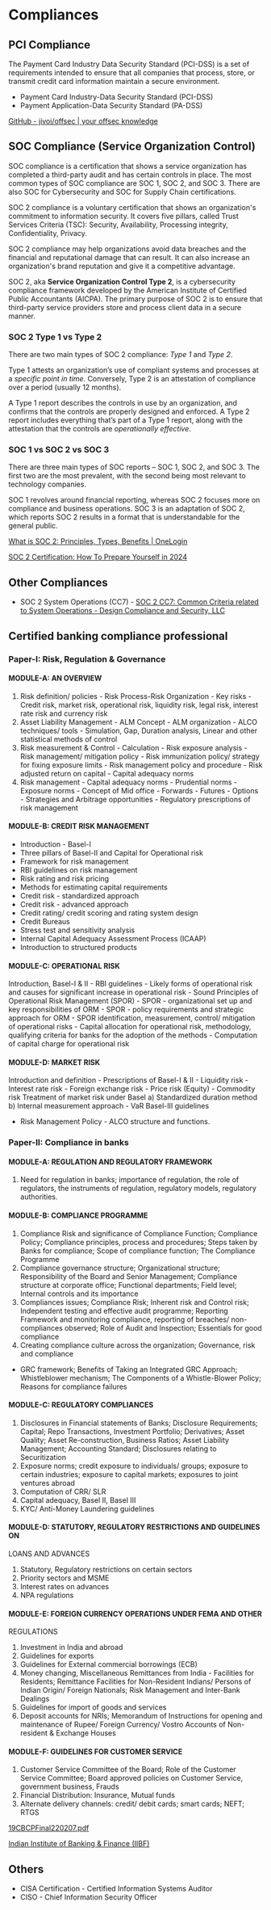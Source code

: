 # Compliances

## PCI Compliance

The Payment Card Industry Data Security Standard (PCI-DSS) is a set of requirements intended to ensure that all companies that process, store, or transmit credit card information maintain a secure environment.

- Payment Card Industry-Data Security Standard (PCI-DSS)
- Payment Application-Data Security Standard (PA-DSS)

[GitHub - jivoi/offsec | your offsec knowledge](https://github.com/jivoi/offsec_pdfs)

## SOC Compliance (Service Organization Control)

SOC compliance is a certification that shows a service organization has completed a third-party audit and has certain controls in place. The most common types of SOC compliance are SOC 1, SOC 2, and SOC 3. There are also SOC for Cybersecurity and SOC for Supply Chain certifications.

SOC 2 compliance is a voluntary certification that shows an organization's commitment to information security. It covers five pillars, called Trust Services Criteria (TSC): Security, Availability, Processing integrity, Confidentiality, Privacy.

SOC 2 compliance may help organizations avoid data breaches and the financial and reputational damage that can result. It can also increase an organization's brand reputation and give it a competitive advantage.

SOC 2, aka **Service Organization Control Type 2**, is a cybersecurity compliance framework developed by the American Institute of Certified Public Accountants (AICPA). The primary purpose of SOC 2 is to ensure that third-party service providers store and process client data in a secure manner.

### SOC 2 Type 1 vs Type 2

There are two main types of SOC 2 compliance: _Type 1_ and _Type 2_.

Type 1 attests an organization’s use of compliant systems and processes at a _specific point in time._ Conversely, Type 2 is an attestation of compliance over a period (usually 12 months).

A Type 1 report describes the controls in use by an organization, and confirms that the controls are properly designed and enforced. A Type 2 report includes everything that’s part of a Type 1 report, along with the attestation that the controls are _operationally effective_.

### SOC 1 vs SOC 2 vs SOC 3

There are three main types of SOC reports – SOC 1, SOC 2, and SOC 3. The first two are the most prevalent, with the second being most relevant to technology companies.

SOC 1 revolves around financial reporting, whereas SOC 2 focuses more on compliance and business operations. SOC 3 is an adaptation of SOC 2, which reports SOC 2 results in a format that is understandable for the general public.

[What is SOC 2: Principles, Types, Benefits | OneLogin](https://www.onelogin.com/learn/what-is-soc-2)

[SOC 2 Certification: How To Prepare Yourself in 2024](https://sprinto.com/blog/soc-2-certification-complete-guide/)

## Other Compliances

- SOC 2 System Operations (CC7) - [SOC 2 CC7: Common Criteria related to System Operations - Design Compliance and Security, LLC](https://www.designcs.net/soc-2-cc7-common-criteria-related-to-system-operations/)

## Certified banking compliance professional

### Paper-I: Risk, Regulation & Governance

#### MODULE-A: AN OVERVIEW

1. Risk definition/ policies - Risk Process-Risk Organization - Key risks - Credit risk, market risk, operational risk, liquidity risk, legal risk, interest rate risk and currency risk
2. Asset Liability Management - ALM Concept - ALM organization - ALCO techniques/ tools - Simulation, Gap, Duration analysis, Linear and other statistical methods of control
3. Risk measurement & Control - Calculation - Risk exposure analysis - Risk management/ mitigation policy - Risk immunization policy/ strategy for fixing exposure limits - Risk management policy and procedure - Risk adjusted return on capital - Capital adequacy norms
4. Risk management - Capital adequacy norms - Prudential norms - Exposure norms - Concept of Mid office - Forwards - Futures - Options - Strategies and Arbitrage opportunities - Regulatory prescriptions of risk management

#### MODULE-B: CREDIT RISK MANAGEMENT

- Introduction - Basel-I
- Three pillars of Basel-II and Capital for Operational risk
- Framework for risk management
- RBI guidelines on risk management
- Risk rating and risk pricing
- Methods for estimating capital requirements
- Credit risk - standardized approach
- Credit risk - advanced approach
- Credit rating/ credit scoring and rating system design
- Credit Bureaus
- Stress test and sensitivity analysis
- Internal Capital Adequacy Assessment Process (ICAAP)
- Introduction to structured products

#### MODULE-C: OPERATIONAL RISK

Introduction, Basel-I & II - RBI guidelines - Likely forms of operational risk and causes for
significant increase in operational risk - Sound Principles of Operational Risk Management
(SPOR) - SPOR - organizational set up and key responsibilities of ORM - SPOR - policy
requirements and strategic approach for ORM - SPOR identification, measurement, control/
mitigation of operational risks - Capital allocation for operational risk, methodology,
qualifying criteria for banks for the adoption of the methods - Computation of capital charge
for operational risk

#### MODULE-D: MARKET RISK

Introduction and definition - Prescriptions of Basel-I & II - Liquidity risk - Interest rate risk - Foreign exchange risk - Price risk (Equity) - Commodity risk
Treatment of market risk under Basel
a) Standardized duration method
b) Internal measurement approach - VaR
Basel-III guidelines

- Risk Management Policy - ALCO structure and functions.

### Paper-II: Compliance in banks

#### MODULE-A: REGULATION AND REGULATORY FRAMEWORK

1) Need for regulation in banks; importance of regulation, the role of regulators, the
instruments of regulation, regulatory models, regulatory authorities.

#### MODULE-B: COMPLIANCE PROGRAMME

1) Compliance Risk and significance of Compliance Function; Compliance Policy;
Compliance principles, process and procedures; Steps taken by Banks for compliance;
Scope of compliance function; The Compliance Programme
2) Compliance governance structure; Organizational structure; Responsibility of the Board
and Senior Management; Compliance structure at corporate office; Functional
departments; Field level; Internal controls and its importance
3) Compliances issues; Compliance Risk; Inherent risk and Control risk; Independent
testing and effective audit programme; Reporting Framework and monitoring
compliance, reporting of breaches/ non-compliances observed; Role of Audit and
Inspection; Essentials for good compliance
4) Creating compliance culture across the organization; Governance, risk and compliance

- GRC framework; Benefits of Taking an Integrated GRC Approach; Whistleblower
mechanism; The Components of a Whistle-Blower Policy; Reasons for compliance
failures

#### MODULE-C: REGULATORY COMPLIANCES

1) Disclosures in Financial statements of Banks; Disclosure Requirements; Capital; Repo
Transactions, Investment Portfolio; Derivatives; Asset Quality; Asset Re-construction,
Business Ratios; Asset Liability Management;
Accounting Standard; Disclosures relating to Securitization
2) Exposure norms; credit exposure to individuals/ groups; exposure to certain industries;
exposure to capital markets; exposures to joint ventures abroad
3) Computation of CRR/ SLR
4) Capital adequacy, Basel II, Basel III
5) KYC/ Anti-Money Laundering guidelines

#### MODULE-D: STATUTORY, REGULATORY RESTRICTIONS AND GUIDELINES ON

LOANS AND ADVANCES

1) Statutory, Regulatory restrictions on certain sectors
2) Priority sectors and MSME
3) Interest rates on advances
4) NPA regulations

#### MODULE-E: FOREIGN CURRENCY OPERATIONS UNDER FEMA AND OTHER

REGULATIONS

1) Investment in India and abroad
2) Guidelines for exports
3) Guidelines for External commercial borrowings (ECB)
4) Money changing, Miscellaneous Remittances from India - Facilities for Residents;
Remittance Facilities for Non-Resident Indians/ Persons of Indian Origin/ Foreign
Nationals; Risk Management and Inter-Bank Dealings
5) Guidelines for import of goods and services
6) Deposit accounts for NRIs; Memorandum of Instructions for opening and maintenance
of Rupee/ Foreign Currency/ Vostro Accounts of Non-resident & Exchange Houses

#### MODULE-F: GUIDELINES FOR CUSTOMER SERVICE

1) Customer Service Committee of the Board; Role of the Customer Service Committee; Board approved policies on Customer Service, government business, Frauds
2) Financial Distribution: Insurance, Mutual funds
3) Alternate delivery channels: credit/ debit cards; smart cards; NEFT; RTGS

[19CBCPFinal220207.pdf](https://www.iibf.org.in/documents/RulesSyllabus/2020/19CBCPFinal220207.pdf)

[Indian Institute of Banking & Finance (IIBF)](https://www.iibf.org.in/)

## Others

- CISA Certification - Certified Information Systems Auditor
- CISO - Chief Information Security Officer
